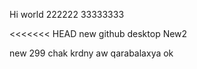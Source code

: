 Hi world
222222
33333333

<<<<<<< HEAD
new github desktop
New2

new 299 chak krdny aw qarabalaxya
ok

